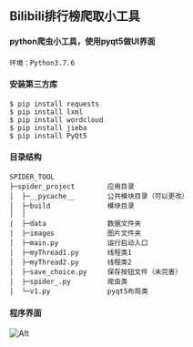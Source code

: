 <!--
 * @Descripttion: markdown描述
 * @Author: LJZ
 * @Date: 2020-11-19 20:51:24
 * @LastEditTime: 2020-11-19 23:07:53
-->
## Bilibili排行榜爬取小工具
#### python爬虫小工具，使用pyqt5做UI界面

`环境：Python3.7.6`

#### 安装第三方库


    $ pip install requests
    $ pip install lxml
    $ pip install wordcloud
    $ pip install jieba
    $ pip install PyQt5


#### 目录结构
~~~
SPIDER_TOOL 
├─spider_project        应用目录
│  ├─__pycache__        公共模块目录（可以更改）
│  ├─build              模块目录
│  │
|  ├─data               数据文件夹
|  ├─images             图片文件夹
│  ├─main.py            运行启动入口
│  ├─myThread1.py       线程类1
│  ├─myThread2.py       线程类2
│  ├─save_choice.py     保存按钮文件（未完善）
│  ├─spider_.py         爬虫类
│  └─v1.py              pyqt5布局类

~~~

#### 程序界面
![Alt](https://csgduanzhou-pic.oss-cn-shenzhen.aliyuncs.com/my_self/cover.png)